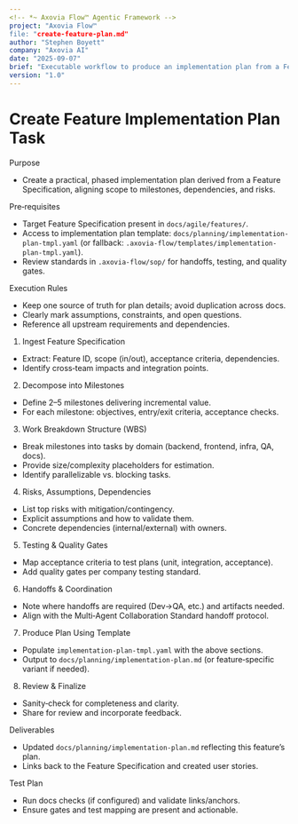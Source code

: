 ```yaml
---
<!-- *~ Axovia Flow™ Agentic Framework -->
project: "Axovia Flow™
file: "create-feature-plan.md"
author: "Stephen Boyett"
company: "Axovia AI"
date: "2025-09-07"
brief: "Executable workflow to produce an implementation plan from a Feature Specification."
version: "1.0"
---
```


# Create Feature Implementation Plan Task

Purpose

- Create a practical, phased implementation plan derived from a Feature Specification, aligning scope to milestones, dependencies, and risks.

Pre‑requisites

- Target Feature Specification present in `docs/agile/features/`.
- Access to implementation plan template: `docs/planning/implementation-plan-tmpl.yaml` (or fallback: `.axovia-flow/templates/implementation-plan-tmpl.yaml`).
- Review standards in `.axovia-flow/sop/` for handoffs, testing, and quality gates.

Execution Rules

- Keep one source of truth for plan details; avoid duplication across docs.
- Clearly mark assumptions, constraints, and open questions.
- Reference all upstream requirements and dependencies.

1) Ingest Feature Specification

- Extract: Feature ID, scope (in/out), acceptance criteria, dependencies.
- Identify cross‑team impacts and integration points.

2) Decompose into Milestones

- Define 2–5 milestones delivering incremental value.
- For each milestone: objectives, entry/exit criteria, acceptance checks.

3) Work Breakdown Structure (WBS)

- Break milestones into tasks by domain (backend, frontend, infra, QA, docs).
- Provide size/complexity placeholders for estimation.
- Identify parallelizable vs. blocking tasks.

4) Risks, Assumptions, Dependencies

- List top risks with mitigation/contingency.
- Explicit assumptions and how to validate them.
- Concrete dependencies (internal/external) with owners.

5) Testing & Quality Gates

- Map acceptance criteria to test plans (unit, integration, acceptance).
- Add quality gates per company testing standard.

6) Handoffs & Coordination

- Note where handoffs are required (Dev→QA, etc.) and artifacts needed.
- Align with the Multi‑Agent Collaboration Standard handoff protocol.

7) Produce Plan Using Template

- Populate `implementation-plan-tmpl.yaml` with the above sections.
- Output to `docs/planning/implementation-plan.md` (or feature‑specific variant if needed).

8) Review & Finalize

- Sanity‑check for completeness and clarity.
- Share for review and incorporate feedback.

Deliverables

- Updated `docs/planning/implementation-plan.md` reflecting this feature’s plan.
- Links back to the Feature Specification and created user stories.

Test Plan

- Run docs checks (if configured) and validate links/anchors.
- Ensure gates and test mapping are present and actionable.
